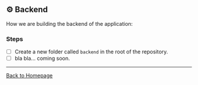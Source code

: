 ## ⚙️ Backend

How we are building the backend of the application:

### Steps

- [ ] Create a new folder called `backend` in the root of the repository.
- [ ] bla bla... coming soon.

---

[Back to Homepage](README.md)